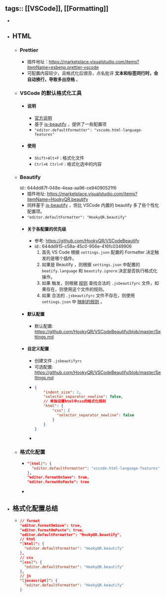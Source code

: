 tags:: [[VSCode]], [[Formatting]]
---

-
- ## HTML
	- ### Prettier
		- 插件地址：https://marketplace.visualstudio.com/items?itemName=esbenp.prettier-vscode
		- 可配置内容较少，且格式化后很丑，点名批评 **文本和标签同行时，会自动换行，导致多出空格** 。
	- ### VSCode 的默认格式化工具
		- #### 说明
			- [官方说明](https://code.visualstudio.com/docs/languages/html#_formatting)
			- 基于 [js-beautify](https://github.com/beautify-web/js-beautify) ，提供了一些配置项
			- `"editor.defaultFormatter": "vscode.html-language-features"`
		- #### 使用
			- `Shift+Alt+F` : 格式化文件
			- `Ctrl+K Ctrl+F` : 格式化选中的内容
	- ### Beautify
	  id:: 644dd87f-048e-4eaa-aa96-ce94090521f6
		- 插件地址: https://marketplace.visualstudio.com/items?itemName=HookyQR.beautify
		- 同样基于 [js-beautify](https://github.com/beautify-web/js-beautify) ，但比 VSCode 内置的 beautify 多了些个性化配置项。
		- `"editor.defaultFormatter": "HookyQR.beautify"`
		- #### 关于各配置的优先级
			- 参考: https://github.com/HookyQR/VSCodeBeautify
			- id:: 644dd915-c58a-45c0-956e-416fc0349906
			  1. 首先 VS Code 根据 `settings.json` 配置的 Formatter 决定触发的是哪个插件。
			  2. 如果是 Beautify ，则根据  `settings.json` 中配置的 `beatify.language` 和 `beautify.ignore` 决定是否执行格式化操作。
			  3. 如果 触发，则根据 [规则](https://github.com/HookyQR/VSCodeBeautify#how-we-determine-what-settings-to-use) 查找合法的 `.jsbeautifyrc` 文件，如果存在，则使用这个文件的规则。
			  4. 如果 合法的 `.jsbeautifyrc` 文件不存在，则使用  `settings.json` 中 [映射的规则](https://github.com/HookyQR/VSCodeBeautify#vs-code--jsbeautifyrc-settings-map) 。
		- #### 默认配置
			- 默认配置: https://github.com/HookyQR/VSCodeBeautify/blob/master/Settings.md
		- #### 自定义配置
			- 创建文件 `.jsbeautifyrc`
			- 可选配置: https://github.com/HookyQR/VSCodeBeautify/blob/master/Settings.md
			- ```json
			  {
			      "indent_size": 2,
			      "selector_separator_newline": false,
			      // 单独设置html中css的格式化规则
			      "html": {
			          "css": {
			            "selector_separator_newline": false
			          }
			      }
			  }
			  ```
			-
	- ### 格式化配置
		- ```json
		  "[html]": {
		    "editor.defaultFormatter": "vscode.html-language-features"
		  },
		  "editor.formatOnSave": true,
		  "editor.formatOnPaste": true
		  ```
		-
- ## 格式化配置总结
	- ```json
	  // format
	  "editor.formatOnSave": true,
	  "editor.formatOnPaste": true,
	  "editor.defaultFormatter": "HookyQR.beautify",
	  // html
	  "[html]": {
	    "editor.defaultFormatter": "HookyQR.beautify"
	  },
	  // css
	  "[css]": {
	    "editor.defaultFormatter": "HookyQR.beautify"
	  },
	  // js
	  "[javascript]": {
	    "editor.defaultFormatter": "HookyQR.beautify"
	  }
	  ```